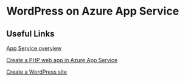 # WordPress on Azure App Service


Useful Links
---
[App Service overview](https://learn.microsoft.com/en-us/azure/app-service/overview#app-service-on-linux)

[Create a PHP web app in Azure App Service](https://learn.microsoft.com/en-us/azure/app-service/quickstart-php?pivots=platform-linux&tabs=cli)

[Create a WordPress site](https://learn.microsoft.com/en-us/azure/app-service/quickstart-wordpress#create-wordpress-site-using-azure-portal)

